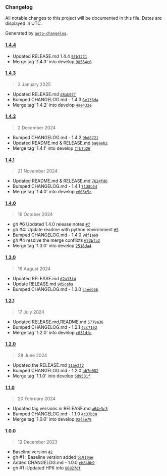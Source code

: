 ### Changelog

All notable changes to this project will be documented in this file. Dates are displayed in UTC.

Generated by [`auto-changelog`](https://github.com/CookPete/auto-changelog).

#### [1.4.4](https://github.com/rdkcentral/rdk-hpk-documentation/compare/1.4.3...1.4.4)

- Updated RELEASE.md 1.4.4 [`0fb1221`](https://github.com/rdkcentral/rdk-hpk-documentation/commit/0fb12212625d1884ee01d0c99ad023f74d9c6a53)
- Merge tag '1.4.3' into develop [`98564c0`](https://github.com/rdkcentral/rdk-hpk-documentation/commit/98564c0d99dc6e4d87df1a423886463773c9905b)

#### [1.4.3](https://github.com/rdkcentral/rdk-hpk-documentation/compare/1.4.2...1.4.3)

> 2 January 2025

- Updated RELEASE.md [`d8ab02f`](https://github.com/rdkcentral/rdk-hpk-documentation/commit/d8ab02f087dd0427c51db36bfd77ffec6a6369e6)
- Bumped CHANGELOG.md - 1.4.3 [`6e136da`](https://github.com/rdkcentral/rdk-hpk-documentation/commit/6e136dabacb5f7ca0a5728b9912195a37a930ac8)
- Merge tag '1.4.2' into develop [`4ae432e`](https://github.com/rdkcentral/rdk-hpk-documentation/commit/4ae432e7b704a1494bc1d66d291c074e3ab9beda)

#### [1.4.2](https://github.com/rdkcentral/rdk-hpk-documentation/compare/1.4.1...1.4.2)

> 2 December 2024

- Bumped CHANGELOG.md - 1.4.2 [`9bd8721`](https://github.com/rdkcentral/rdk-hpk-documentation/commit/9bd872139c37a49c2c5132b9c8a076c8e2d18af2)
- Updated README.md & RELEASE.md [`ba8aeb2`](https://github.com/rdkcentral/rdk-hpk-documentation/commit/ba8aeb2368397569720ebb8922a989f79e1623c4)
- Merge tag '1.4.1' into develop [`7fb7b26`](https://github.com/rdkcentral/rdk-hpk-documentation/commit/7fb7b268e35d9b7a562c1f32195e992bcaa0a617)

#### [1.4.1](https://github.com/rdkcentral/rdk-hpk-documentation/compare/1.4.0...1.4.1)

> 21 November 2024

- Updated README.md & RELEASE.md [`7624fd6`](https://github.com/rdkcentral/rdk-hpk-documentation/commit/7624fd61a966d9cbb4ffcc59a1b9a2973f9a4be7)
- Bumped CHANGELOG.md - 1.4.1 [`7138b54`](https://github.com/rdkcentral/rdk-hpk-documentation/commit/7138b5458119560d675a256423c953e308024a0d)
- Merge tag '1.4.0' into develop [`e665c5c`](https://github.com/rdkcentral/rdk-hpk-documentation/commit/e665c5c27d9693752dd6880b584bcfbd6a8f3c76)

#### [1.4.0](https://github.com/rdkcentral/rdk-hpk-documentation/compare/1.3.0...1.4.0)

> 16 October 2024

- gh #6 Updated 1.4.0 release notes [`#7`](https://github.com/rdkcentral/rdk-hpk-documentation/pull/7)
- gh #4: Update readme with python environment [`#5`](https://github.com/rdkcentral/rdk-hpk-documentation/pull/5)
- Bumped CHANGELOG.md - 1.4.0 [`9df1e69`](https://github.com/rdkcentral/rdk-hpk-documentation/commit/9df1e69636b4bfdf7770aedc516aafcce91886d8)
- gh #4 resolve the merge conflicts [`652bfb2`](https://github.com/rdkcentral/rdk-hpk-documentation/commit/652bfb276f90145d88782e24ce1bf4d78634eead)
- Merge tag '1.3.0' into develop [`2518da4`](https://github.com/rdkcentral/rdk-hpk-documentation/commit/2518da452d2989b708513812b09f2f384e8d7105)

#### [1.3.0](https://github.com/rdkcentral/rdk-hpk-documentation/compare/1.2.1...1.3.0)

> 16 August 2024

- Updated RELEASE.md [`d2a13f4`](https://github.com/rdkcentral/rdk-hpk-documentation/commit/d2a13f45eca837ec094ffc58b834ced2df1c3794)
- Update RELEASE.md [`9d5ceba`](https://github.com/rdkcentral/rdk-hpk-documentation/commit/9d5ceba08ef46173cb35e7efdb06746fbbcdd1f4)
- Bumped CHANGELOG.md - 1.3.0 [`c4eeb5b`](https://github.com/rdkcentral/rdk-hpk-documentation/commit/c4eeb5bc8379de9f54523a8f5fb8395a587a7403)

#### [1.2.1](https://github.com/rdkcentral/rdk-hpk-documentation/compare/1.2.0...1.2.1)

> 17 July 2024

- Updated RELEASE.md,README.md [`5779a36`](https://github.com/rdkcentral/rdk-hpk-documentation/commit/5779a362cff6f0e78ba0c6e6bf4a97629d43def5)
- Bumped CHANGELOG.md - 1.2.1 [`4cc7162`](https://github.com/rdkcentral/rdk-hpk-documentation/commit/4cc7162280ddc56b37bf78f6fd3abe58d26d0615)
- Merge tag '1.2.0' into develop [`c631dfe`](https://github.com/rdkcentral/rdk-hpk-documentation/commit/c631dfebb31dde534d018cd995a9cf721045e0f6)

#### [1.2.0](https://github.com/rdkcentral/rdk-hpk-documentation/compare/1.1.0...1.2.0)

> 28 June 2024

- Updated the RELEASE.md [`11ae3f2`](https://github.com/rdkcentral/rdk-hpk-documentation/commit/11ae3f232ec623cae30efff98c6bdcbead0cf6f4)
- Bumped CHANGELOG.md - 1.2.0 [`ab7e082`](https://github.com/rdkcentral/rdk-hpk-documentation/commit/ab7e082dc75741f1196d20af24c529144bd954cc)
- Merge tag '1.1.0' into develop [`5d9501f`](https://github.com/rdkcentral/rdk-hpk-documentation/commit/5d9501fe387edf625034ded63ce5cf08cd737557)

#### [1.1.0](https://github.com/rdkcentral/rdk-hpk-documentation/compare/1.0.0...1.1.0)

> 20 February 2024

- Updated tag versions in RELEASE.md [`a64e3c3`](https://github.com/rdkcentral/rdk-hpk-documentation/commit/a64e3c34ccc8c4ce347210160209cae25c7a9317)
- Bumped CHANGELOG.md - 1.1.0 [`4c37b30`](https://github.com/rdkcentral/rdk-hpk-documentation/commit/4c37b30fe480fc7095e38cc09be11ea742915c1c)
- Merge tag '1.0.0' into develop [`02fae79`](https://github.com/rdkcentral/rdk-hpk-documentation/commit/02fae7985193bdf337769d83f5ec4ed7d539b5e3)

#### 1.0.0

> 12 December 2023

-  Baseline version [`#2`](https://github.com/rdkcentral/rdk-hpk-documentation/pull/2)
- gh #1 : Baseline version added [`61910ae`](https://github.com/rdkcentral/rdk-hpk-documentation/commit/61910ae5c25d8802aa9d1ece9a1a2927575e0539)
- Added CHANGELOG.md - 1.0.0 [`eb640b9`](https://github.com/rdkcentral/rdk-hpk-documentation/commit/eb640b94636096d4bff84c792740065115139ecd)
- gh #1 :Updated HPK info [`869270f`](https://github.com/rdkcentral/rdk-hpk-documentation/commit/869270f5bba3d49f3083f540e78f191c9cc86f1f)

